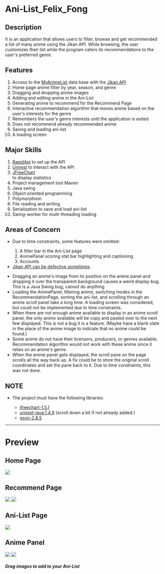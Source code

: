 # Ani-List_Felix_Fong
<h2>Description</h2>
It is an application that allows users to filter, browse and get recommended a list of many anime using the Jikan API. While browsing, the user customizes their list while the program caters its recommendations to the user's preferred genre.

<h2>Features</h2>
<ol>
  <li>Access to the <a href="https://myanimelist.net/">MyAnimeList</a> data base with the <a href="https://jikan.moe/">Jikan API</a></li>
  <li>Home page anime filter by year, season, and genre</li>
  <li>Dragging and dropping anime images</li>
  <li>Adding and editing anime in the Ani-List</li>
  <li>Generating anime to recommend for the Recommend Page</li>
  <li>Interactive recommendation algorithm that moves anime based on the user's interests for the genre</li>
  <li>Remembers the user's genre interests until the application is exited</li>
  <li>Does not recommend already recommended anime</li>
  <li>Saving and loading ani-list</li>
  <li>A loading screen</li>
</ol>

<h2>Major Skills</h2>
<ol>
  <li><a href="https://rapidapi.com/">RapidApi</a> to set up the API</li>
  <li><a href="http://kong.github.io/unirest-java/">Unirest</a> to interact with the API</li>
  <li><a href="https://www.jfree.org/jfreechart/">JFreeChart</a></li> to display statistics</li>
  <li>Project management tool Maven</li>
  <li>Java swing</li>
  <li>Object oriented programming</li>
  <li>Polymorphism</li>
  <li>File reading and writing</li>
  <li>Serialization to save and load ani-list</li>
  <li>Swing-worker for multi-threading loading</li>
</ol>

<h2>Areas of Concern</h2>
<ul>
  <li>Due to time constraints, some features were omitted:</li>
<ol>
  <li>A filter bar in the Ani-List page</li>
  <li>AnimePanel scoring stat bar highlighting and captioning</li>
  <li>Accounts</li>
</ol>
  <li><a href="https://github.com/jikan-me/jikan-rest/issues/177">Jikan API can be defective sometimes</a>.
</ul>
  
<ul>
  <li>Dragging an anime's image from its position on the anime panel and dropping it over the transparent background causes a weird display bug. This is a Java Swing bug; cannot do anything</li>
  <li>Loading the AnimePanel, filtering anime, switching modes in the RecommendationPage, sorting the ani-list, and scrolling through an anime scroll panel take a long time. A loading screen was considered, but could not be implemented due to time constraints.</li>
  <li>When there are not enough anime available to display in an anime scroll panel, the only anime available will be copy and pasted over to the next few displayed. This is not a bug it is a feature. (Maybe have a blank slate in the place of the anime image to indicate that no anime could be found.)</li>
  <li>Some anime do not have their licensors, producers, or genres available. Recommendation algorithm would not work with these anime since it relies on an anime's genre.</li>
  <li>When the anime panel gets displayed, the scroll pane on the page scrolls all the way back up. A fix could be to store the original scroll coordinates and set the pane back to it. Due to time constraints, this was not done.</li>
</ul>

<h2>NOTE</h2>
<ul>
  <li>The project must have the following libraries:</li>
  <ul>
    <li><a href="https://www.jfree.org/jfreechart/">jfreechart-1.5.1</a></li>
    <li><a href="https://rapidapi.com/blog/how-to-use-an-api-with-java/">unirest-java:1.4.9</a> (scroll down a bit if not already added.)</li>
    <li><a href="https://github.com/google/gson">gson-2.8.5</a></li>
  </ul>
</ul>

---
# Preview
<h2>Home Page</h2>
<img src="https://user-images.githubusercontent.com/71908175/148611589-45453c4d-0668-4259-a53d-853b68aa284d.png" />

<h2>Recommend Page</h2>
<img src="https://user-images.githubusercontent.com/71908175/148611219-09f07ea1-9202-47f2-823b-f72867cd5ecb.png" />
<img src="https://user-images.githubusercontent.com/71908175/148610945-e0428b7d-b6d5-49a2-ab14-47483c4de182.png" />

<h2>Ani-List Page</h2>
<img src="https://user-images.githubusercontent.com/71908175/148611430-713cea38-6e6b-4bdf-becd-ff41032c7891.png" />

<h2>Anime Panel</h2>
<img src="https://user-images.githubusercontent.com/71908175/148609960-41e80e52-1bfd-4a19-a59d-b43fc5371c12.png" />
<img src="https://user-images.githubusercontent.com/71908175/148611727-885892b8-f031-4bc5-9735-a484d12a9696.png" />

##### Drag images to add to your Ani-List
